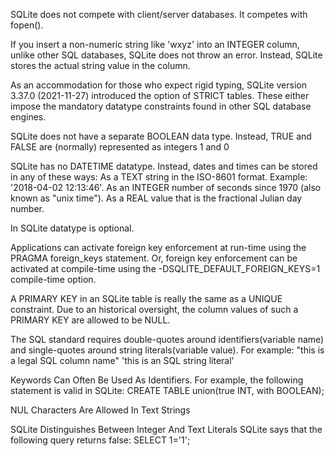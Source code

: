 SQLite does not compete with client/server databases. It competes with fopen().

If you insert a non-numeric string like 'wxyz' into an INTEGER column, unlike other SQL databases, SQLite does not throw an error. 
Instead, SQLite stores the actual string value in the column.

As an accommodation for those who expect rigid typing, SQLite version 3.37.0 (2021-11-27) introduced the option of STRICT tables. 
These either impose the mandatory datatype constraints found in other SQL database engines.

SQLite does not have a separate BOOLEAN data type. Instead, TRUE and FALSE are (normally) represented as integers 1 and 0

SQLite has no DATETIME datatype. Instead, dates and times can be stored in any of these ways:
    As a TEXT string in the ISO-8601 format. Example: '2018-04-02 12:13:46'.
    As an INTEGER number of seconds since 1970 (also known as "unix time").
    As a REAL value that is the fractional Julian day number.

In SQLite datatype is optional.

Applications can activate foreign key enforcement at run-time using the PRAGMA foreign_keys statement. Or, foreign key enforcement can 
be activated at compile-time using the -DSQLITE_DEFAULT_FOREIGN_KEYS=1 compile-time option.

A PRIMARY KEY in an SQLite table is really the same as a UNIQUE constraint. Due to an historical oversight, 
the column values of such a PRIMARY KEY are allowed to be NULL. 

The SQL standard requires double-quotes around identifiers(variable name) and single-quotes around string literals(variable value). For example:
"this is a legal SQL column name"
'this is an SQL string literal'

 Keywords Can Often Be Used As Identifiers. For example, the following statement is valid in SQLite:
    CREATE TABLE union(true INT, with BOOLEAN);

NUL Characters Are Allowed In Text Strings

SQLite Distinguishes Between Integer And Text Literals
    SQLite says that the following query returns false:
        SELECT 1='1';